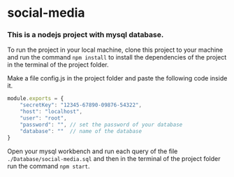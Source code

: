 # social-media
### This is a nodejs project with mysql database.

To run the project in your local machine, clone this project to your machine and run the command ```npm install``` to install the dependencies of the project in the terminal of the project folder.

Make a file config.js in the project folder and paste the following code inside it.

```javascript
module.exports = {
    "secretKey": "12345-67890-09876-54322",
    "host": "localhost",
    "user": "root",
    "password": "", // set the password of your database
    "database": ""  // name of the database
} 
```

Open your mysql workbench and run each query of the file ```./Database/social-media.sql```
and then in the terminal of the project folder run the command ```npm start```.
